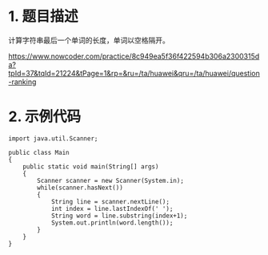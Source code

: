 # 1. 题目描述
计算字符串最后一个单词的长度，单词以空格隔开。

https://www.nowcoder.com/practice/8c949ea5f36f422594b306a2300315da?tpId=37&tqId=21224&tPage=1&rp=&ru=/ta/huawei&qru=/ta/huawei/question-ranking

# 2. 示例代码

```
import java.util.Scanner;

public class Main
{
    public static void main(String[] args)
    {
        Scanner scanner = new Scanner(System.in);
        while(scanner.hasNext())
        {
            String line = scanner.nextLine();
            int index = line.lastIndexOf(' ');
            String word = line.substring(index+1);
            System.out.println(word.length());
        }
    }
}
```